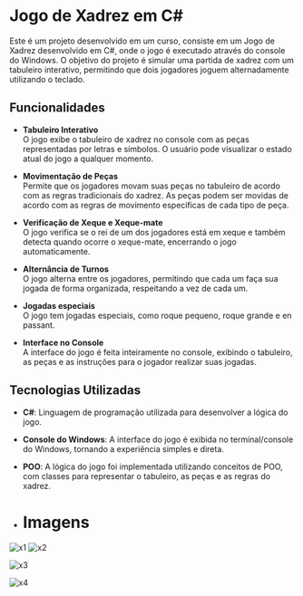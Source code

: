 # Jogo de Xadrez em C#

Este é um projeto desenvolvido em um curso, consiste em um Jogo de Xadrez desenvolvido em C#, onde o jogo é executado através do console do Windows. O objetivo do projeto é simular uma partida de xadrez com um tabuleiro interativo, permitindo que dois jogadores joguem alternadamente utilizando o teclado.

## Funcionalidades

- <b>Tabuleiro Interativo</b><br>
  O jogo exibe o tabuleiro de xadrez no console com as peças representadas por letras e símbolos. O usuário pode visualizar o estado atual do jogo a qualquer momento.

- <b>Movimentação de Peças</b><br>
  Permite que os jogadores movam suas peças no tabuleiro de acordo com as regras tradicionais do xadrez. As peças podem ser movidas de acordo com as regras de movimento específicas de cada tipo de peça.

- <b>Verificação de Xeque e Xeque-mate</b><br>
  O jogo verifica se o rei de um dos jogadores está em xeque e também detecta quando ocorre o xeque-mate, encerrando o jogo automaticamente.

- <b>Alternância de Turnos</b><br>
  O jogo alterna entre os jogadores, permitindo que cada um faça sua jogada de forma organizada, respeitando a vez de cada um.

- <b>Jogadas especiais</b><br>
  O jogo tem jogadas especiais, como roque pequeno, roque grande e en passant.

- <b>Interface no Console</b><br>
  A interface do jogo é feita inteiramente no console, exibindo o tabuleiro, as peças e as instruções para o jogador realizar suas jogadas.

## Tecnologias Utilizadas

- <b>C#</b>: Linguagem de programação utilizada para desenvolver a lógica do jogo.
- <b>Console do Windows</b>: A interface do jogo é exibida no terminal/console do Windows, tornando a experiência simples e direta.
- <b>POO</b>: A lógica do jogo foi implementada utilizando conceitos de POO, com classes para representar o tabuleiro, as peças e as regras do xadrez.

- # Imagens
![x1](https://github.com/user-attachments/assets/92041ff4-9149-4551-a26e-80ce644cac08)
![x2](https://github.com/user-attachments/assets/75415a91-099f-4436-a864-4b2746b14ab9)

![x3](https://github.com/user-attachments/assets/689cbd63-d7b8-4015-8941-cf2ede5b31c8)


![x4](https://github.com/user-attachments/assets/dbdd1107-f9b3-4948-9da5-597e2b37d580)

